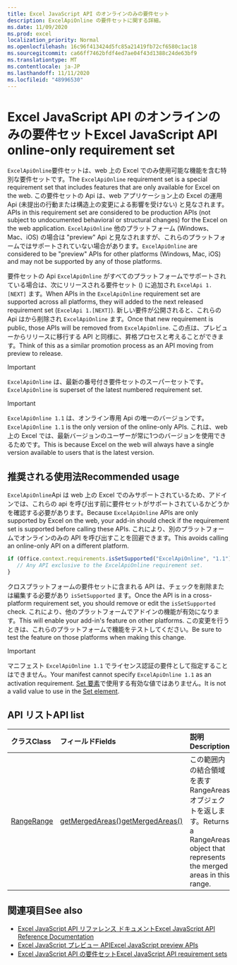```yaml
---
title: Excel JavaScript API のオンラインのみの要件セット
description: ExcelApiOnline の要件セットに関する詳細。
ms.date: 11/09/2020
ms.prod: excel
localization_priority: Normal
ms.openlocfilehash: 16c96f413424d5fc85a21419fb72cf6580c1ac18
ms.sourcegitcommit: ca66ff7462bfdf4ed7ae04f43d1388c24de63bf9
ms.translationtype: MT
ms.contentlocale: ja-JP
ms.lasthandoff: 11/11/2020
ms.locfileid: "48996530"
---
```

# <a name="excel-javascript-api-online-only-requirement-set"></a><span data-ttu-id="57434-103">Excel JavaScript API のオンラインのみの要件セット</span><span class="sxs-lookup"><span data-stu-id="57434-103">Excel JavaScript API online-only requirement set</span></span>

<span data-ttu-id="57434-104">`ExcelApiOnline`要件セットは、web 上の Excel でのみ使用可能な機能を含む特別な要件セットです。</span><span class="sxs-lookup"><span data-stu-id="57434-104">The `ExcelApiOnline` requirement set is a special requirement set that includes features that are only available for Excel on the web.</span></span> <span data-ttu-id="57434-105">この要件セットの Api は、web アプリケーション上の Excel の運用 Api (未提出の行動または構造上の変更による影響を受けない) と見なされます。</span><span class="sxs-lookup"><span data-stu-id="57434-105">APIs in this requirement set are considered to be production APIs (not subject to undocumented behavioral or structural changes) for the Excel on the web application.</span></span> <span data-ttu-id="57434-106">`ExcelApiOnline` 他のプラットフォーム (Windows、Mac、iOS) の場合は "preview" Api と見なされますが、これらのプラットフォームではサポートされていない場合があります。</span><span class="sxs-lookup"><span data-stu-id="57434-106">`ExcelApiOnline` are considered to be "preview" APIs for other platforms (Windows, Mac, iOS) and may not be supported by any of those platforms.</span></span>

<span data-ttu-id="57434-107">要件セットの Api `ExcelApiOnline` がすべてのプラットフォームでサポートされている場合は、次にリリースされる要件セット () に追加され `ExcelApi 1.[NEXT]` ます。</span><span class="sxs-lookup"><span data-stu-id="57434-107">When APIs in the `ExcelApiOnline` requirement set are supported across all platforms, they will added to the next released requirement set (`ExcelApi 1.[NEXT]`).</span></span> <span data-ttu-id="57434-108">新しい要件が公開されると、これらの Api はから削除され `ExcelApiOnline` ます。</span><span class="sxs-lookup"><span data-stu-id="57434-108">Once that new requirement is public, those APIs will be removed from `ExcelApiOnline`.</span></span> <span data-ttu-id="57434-109">この点は、プレビューからリリースに移行する API と同様に、昇格プロセスと考えることができます。</span><span class="sxs-lookup"><span data-stu-id="57434-109">Think of this as a similar promotion process as an API moving from preview to release.</span></span>

> [!IMPORTANT]
> <span data-ttu-id="57434-110">`ExcelApiOnline` は、最新の番号付き要件セットのスーパーセットです。</span><span class="sxs-lookup"><span data-stu-id="57434-110">`ExcelApiOnline` is superset of the latest numbered requirement set.</span></span>

> [!IMPORTANT]
> <span data-ttu-id="57434-111">`ExcelApiOnline 1.1` は、オンライン専用 Api の唯一のバージョンです。</span><span class="sxs-lookup"><span data-stu-id="57434-111">`ExcelApiOnline 1.1` is the only version of the online-only APIs.</span></span> <span data-ttu-id="57434-112">これは、web 上の Excel では、最新バージョンのユーザーが常に1つのバージョンを使用できるためです。</span><span class="sxs-lookup"><span data-stu-id="57434-112">This is because Excel on the web will always have a single version available to users that is the latest version.</span></span>

## <a name="recommended-usage"></a><span data-ttu-id="57434-113">推奨される使用法</span><span class="sxs-lookup"><span data-stu-id="57434-113">Recommended usage</span></span>

<span data-ttu-id="57434-114">`ExcelApiOnline`Api は web 上の Excel でのみサポートされているため、アドインでは、これらの api を呼び出す前に要件セットがサポートされているかどうかを確認する必要があります。</span><span class="sxs-lookup"><span data-stu-id="57434-114">Because `ExcelApiOnline` APIs are only supported by Excel on the web, your add-in should check if the requirement set is supported before calling these APIs.</span></span> <span data-ttu-id="57434-115">これにより、別のプラットフォームでオンラインのみの API を呼び出すことを回避できます。</span><span class="sxs-lookup"><span data-stu-id="57434-115">This avoids calling an online-only API on a different platform.</span></span>

```js
if (Office.context.requirements.isSetSupported("ExcelApiOnline", "1.1")) {
   // Any API exclusive to the ExcelApiOnline requirement set.
}
```

<span data-ttu-id="57434-116">クロスプラットフォームの要件セットに含まれる API は、チェックを削除または編集する必要があり `isSetSupported` ます。</span><span class="sxs-lookup"><span data-stu-id="57434-116">Once the API is in a cross-platform requirement set, you should remove or edit the `isSetSupported` check.</span></span> <span data-ttu-id="57434-117">これにより、他のプラットフォームでアドインの機能が有効になります。</span><span class="sxs-lookup"><span data-stu-id="57434-117">This will enable your add-in's feature on other platforms.</span></span> <span data-ttu-id="57434-118">この変更を行うときは、これらのプラットフォームで機能をテストしてください。</span><span class="sxs-lookup"><span data-stu-id="57434-118">Be sure to test the feature on those platforms when making this change.</span></span>

> [!IMPORTANT]
> <span data-ttu-id="57434-119">マニフェスト `ExcelApiOnline 1.1` でライセンス認証の要件として指定することはできません。</span><span class="sxs-lookup"><span data-stu-id="57434-119">Your manifest cannot specify `ExcelApiOnline 1.1` as an activation requirement.</span></span> <span data-ttu-id="57434-120">[Set 要素](../manifest/set.md)で使用する有効な値ではありません。</span><span class="sxs-lookup"><span data-stu-id="57434-120">It is not a valid value to use in the [Set element](../manifest/set.md).</span></span>

## <a name="api-list"></a><span data-ttu-id="57434-121">API リスト</span><span class="sxs-lookup"><span data-stu-id="57434-121">API list</span></span>

| <span data-ttu-id="57434-122">クラス</span><span class="sxs-lookup"><span data-stu-id="57434-122">Class</span></span> | <span data-ttu-id="57434-123">フィールド</span><span class="sxs-lookup"><span data-stu-id="57434-123">Fields</span></span> | <span data-ttu-id="57434-124">説明</span><span class="sxs-lookup"><span data-stu-id="57434-124">Description</span></span> |
|:---|:---|:---|
|[<span data-ttu-id="57434-125">Range</span><span class="sxs-lookup"><span data-stu-id="57434-125">Range</span></span>](/javascript/api/excel/excel.range)|[<span data-ttu-id="57434-126">getMergedAreas()</span><span class="sxs-lookup"><span data-stu-id="57434-126">getMergedAreas()</span></span>](/javascript/api/excel/excel.range#getmergedareas--)|<span data-ttu-id="57434-127">この範囲内の結合領域を表す RangeAreas オブジェクトを返します。</span><span class="sxs-lookup"><span data-stu-id="57434-127">Returns a RangeAreas object that represents the merged areas in this range.</span></span>|

## <a name="see-also"></a><span data-ttu-id="57434-128">関連項目</span><span class="sxs-lookup"><span data-stu-id="57434-128">See also</span></span>

- [<span data-ttu-id="57434-129">Excel JavaScript API リファレンス ドキュメント</span><span class="sxs-lookup"><span data-stu-id="57434-129">Excel JavaScript API Reference Documentation</span></span>](/javascript/api/excel?view=excel-js-online&preserve-view=true)
- [<span data-ttu-id="57434-130">Excel JavaScript プレビュー API</span><span class="sxs-lookup"><span data-stu-id="57434-130">Excel JavaScript preview APIs</span></span>](excel-preview-apis.md)
- [<span data-ttu-id="57434-131">Excel JavaScript API の要件セット</span><span class="sxs-lookup"><span data-stu-id="57434-131">Excel JavaScript API requirement sets</span></span>](excel-api-requirement-sets.md)
